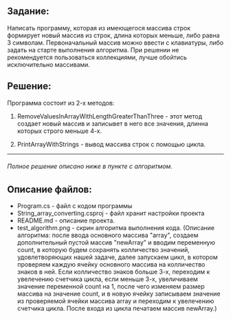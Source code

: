 ## Задание:
Написать программу, которая из имеющегося массива строк формирует новый массив из строк, длина которых меньше, либо равна 3 символам. Первоначальный массив можно ввести с клавиатуры, либо задать на старте выполнения алгоритма. При решении не рекомендуется пользоваться коллекциями, лучше обойтись исключительно массивами.

## Решение:
Программа состоит из 2-х методов:

1. RemoveValuesInArrayWithLengthGreaterThanThree - этот метод создает новый массив и записывет в него все значения, длинна которых строго меньше 4-х. 

2. PrintArrayWithStrings - вывод массива строк с помощью цикла.

___
###### Полное решение описано ниже в пункте с алгоритмом.

## Описание файлов:

* Program.cs - файл с кодом программы
* String_array_converting.csproj - файл хранит настройки проекта
* README.md - описание проекта.
* test_algorithm.png - скрин алгоритма выполнения кода. (Описание алгоритма: после ввода основного массива "array", создаем дополнительный пустой массив "newArray" и вводим переменную count, в которую будем сохранять колличество значений, удовлетворяющих нашей задаче, далее запускаем цикл, в котором проверяем каждую ячейку основного массива на колличество знаков в ней. Если колличество знаков больше 3-х, переходим к увелечению счетчика цикла, если меньше 3-х, увеличиваем значение переменной count на 1, после чего изменяем размер массива на значение count, и в новую ячейку записываем значение из проверяемой ячейки массива array и переходим к увелечению счетчика цикла. После входа из цикла печатаем массив newArray.)
